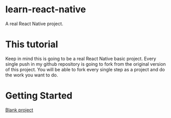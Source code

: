 # learn-react-native
A real React Native project.

# This tutorial

Keep in mind this is going to be a real React Native basic project. Every single push in my github repository is going to fork from the original version of this project. You will be able to fork every single step as a project and do the work you want to do. 

# Getting Started
[Blank project](https://github.com/ericxlive/learn-react-native/tree/start)


